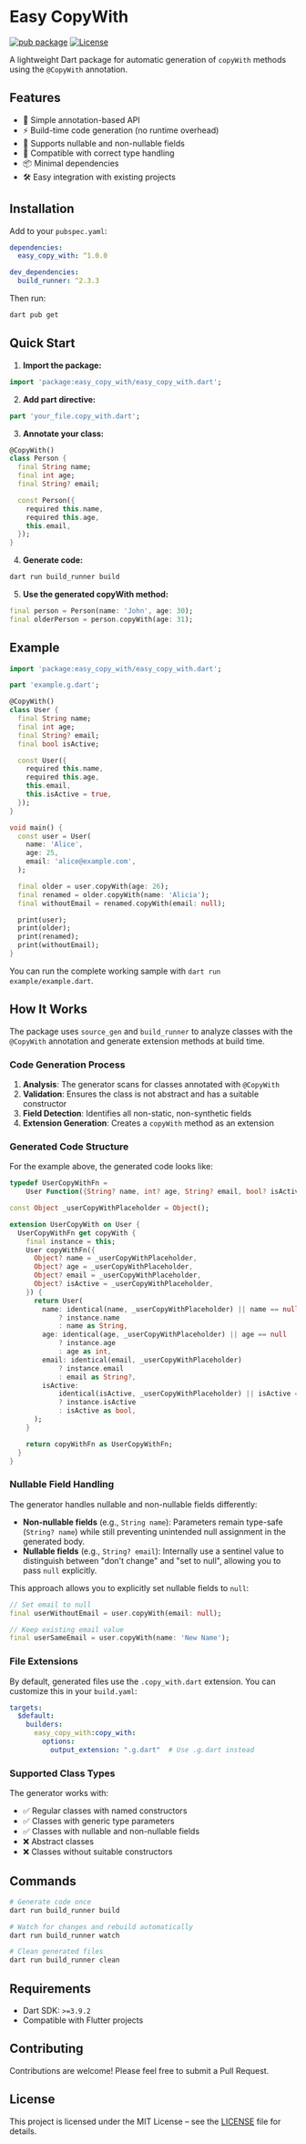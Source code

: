 # Easy CopyWith

[![pub package](https://img.shields.io/pub/v/easy_copy_with.svg)](https://pub.dev/packages/easy_copy_with)
[![License](https://img.shields.io/badge/license-MIT-blue.svg)](https://opensource.org/licenses/MIT)

A lightweight Dart package for automatic generation of `copyWith` methods using the `@CopyWith` annotation.

## Features

- 🚀 Simple annotation-based API
- ⚡ Build-time code generation (no runtime overhead)
- 🔄 Supports nullable and non-nullable fields
- 🎯 Compatible with correct type handling
- 📦 Minimal dependencies
- 🛠️ Easy integration with existing projects

## Installation

Add to your `pubspec.yaml`:

```yaml
dependencies:
  easy_copy_with: ^1.0.0

dev_dependencies:
  build_runner: ^2.3.3
```

Then run:

```bash
dart pub get
```

## Quick Start

1. **Import the package:**

```dart
import 'package:easy_copy_with/easy_copy_with.dart';
```

2. **Add part directive:**

```dart
part 'your_file.copy_with.dart';
```

3. **Annotate your class:**

```dart
@CopyWith()
class Person {
  final String name;
  final int age;
  final String? email;

  const Person({
    required this.name,
    required this.age,
    this.email,
  });
}
```

4. **Generate code:**

```bash
dart run build_runner build
```

5. **Use the generated copyWith method:**

```dart
final person = Person(name: 'John', age: 30);
final olderPerson = person.copyWith(age: 31);
```

## Example

```dart
import 'package:easy_copy_with/easy_copy_with.dart';

part 'example.g.dart';

@CopyWith()
class User {
  final String name;
  final int age;
  final String? email;
  final bool isActive;

  const User({
    required this.name,
    required this.age,
    this.email,
    this.isActive = true,
  });
}

void main() {
  const user = User(
    name: 'Alice',
    age: 25,
    email: 'alice@example.com',
  );

  final older = user.copyWith(age: 26);
  final renamed = older.copyWith(name: 'Alicia');
  final withoutEmail = renamed.copyWith(email: null);

  print(user);
  print(older);
  print(renamed);
  print(withoutEmail);
}
```

You can run the complete working sample with `dart run example/example.dart`.

## How It Works

The package uses `source_gen` and `build_runner` to analyze classes with the `@CopyWith` annotation and generate extension methods at build time.

### Code Generation Process

1. **Analysis**: The generator scans for classes annotated with `@CopyWith`
2. **Validation**: Ensures the class is not abstract and has a suitable constructor
3. **Field Detection**: Identifies all non-static, non-synthetic fields
4. **Extension Generation**: Creates a `copyWith` method as an extension

### Generated Code Structure

For the example above, the generated code looks like:

```dart
typedef UserCopyWithFn =
    User Function({String? name, int? age, String? email, bool? isActive});

const Object _userCopyWithPlaceholder = Object();

extension UserCopyWith on User {
  UserCopyWithFn get copyWith {
    final instance = this;
    User copyWithFn({
      Object? name = _userCopyWithPlaceholder,
      Object? age = _userCopyWithPlaceholder,
      Object? email = _userCopyWithPlaceholder,
      Object? isActive = _userCopyWithPlaceholder,
    }) {
      return User(
        name: identical(name, _userCopyWithPlaceholder) || name == null
            ? instance.name
            : name as String,
        age: identical(age, _userCopyWithPlaceholder) || age == null
            ? instance.age
            : age as int,
        email: identical(email, _userCopyWithPlaceholder)
            ? instance.email
            : email as String?,
        isActive:
            identical(isActive, _userCopyWithPlaceholder) || isActive == null
            ? instance.isActive
            : isActive as bool,
      );
    }

    return copyWithFn as UserCopyWithFn;
  }
}
```

### Nullable Field Handling

The generator handles nullable and non-nullable fields differently:

- **Non-nullable fields** (e.g., `String name`): Parameters remain type-safe (`String? name`) while still preventing unintended null assignment in the generated body.
- **Nullable fields** (e.g., `String? email`): Internally use a sentinel value to distinguish between "don't change" and "set to null", allowing you to pass `null` explicitly.

This approach allows you to explicitly set nullable fields to `null`:

```dart
// Set email to null
final userWithoutEmail = user.copyWith(email: null);

// Keep existing email value
final userSameEmail = user.copyWith(name: 'New Name');
```

### File Extensions

By default, generated files use the `.copy_with.dart` extension. You can customize this in your `build.yaml`:

```yaml
targets:
  $default:
    builders:
      easy_copy_with:copy_with:
        options:
          output_extension: ".g.dart"  # Use .g.dart instead
```

### Supported Class Types

The generator works with:
- ✅ Regular classes with named constructors
- ✅ Classes with generic type parameters
- ✅ Classes with nullable and non-nullable fields
- ❌ Abstract classes
- ❌ Classes without suitable constructors

## Commands

```bash
# Generate code once
dart run build_runner build

# Watch for changes and rebuild automatically
dart run build_runner watch

# Clean generated files
dart run build_runner clean
```

## Requirements

- Dart SDK: `>=3.9.2`
- Compatible with Flutter projects

## Contributing

Contributions are welcome! Please feel free to submit a Pull Request.

## License

This project is licensed under the MIT License – see the [LICENSE](LICENSE) file for details.
